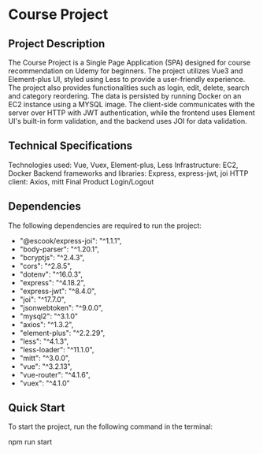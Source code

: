 # Course Project

## Project Description

The Course Project is a Single Page Application (SPA) designed for course recommendation on Udemy for beginners. The project utilizes Vue3 and Element-plus UI, styled using Less to provide a user-friendly experience. The project also provides functionalities such as login, edit, delete, search and category reordering. The data is persisted by running Docker on an EC2 instance using a MYSQL image. The client-side communicates with the server over HTTP with JWT authentication, while the frontend uses Element UI's built-in form validation, and the backend uses JOI for data validation.

## Technical Specifications

Technologies used: Vue, Vuex, Element-plus, Less
Infrastructure: EC2, Docker
Backend frameworks and libraries: Express, express-jwt, joi
HTTP client: Axios, mitt
Final Product
Login/Logout

## Dependencies
The following dependencies are required to run the project:

- "@escook/express-joi": "^1.1.1",
- "body-parser": "^1.20.1",
- "bcryptjs": "^2.4.3",
- "cors": "^2.8.5",
- "dotenv": "^16.0.3",
- "express": "^4.18.2",
- "express-jwt": "^8.4.0",
- "joi": "^17.7.0",
- "jsonwebtoken": "^9.0.0",
- "mysql2": "^3.1.0"
- "axios": "^1.3.2",
- "element-plus": "^2.2.29",
- "less": "^4.1.3",
- "less-loader": "^11.1.0",
- "mitt": "^3.0.0",
- "vue": "^3.2.13",
- "vue-router": "^4.1.6",
- "vuex": "^4.1.0"

## Quick Start

To start the project, run the following command in the terminal:

npm run start
